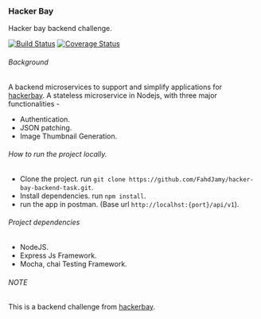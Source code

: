 ### Hacker Bay

Hacker bay backend challenge.

[![Build Status](https://travis-ci.org/FahdJamy/hacker-bay-backend-task.svg?branch=develop)](https://travis-ci.org/FahdJamy/hacker-bay-backend-task) [![Coverage Status](https://coveralls.io/repos/github/FahdJamy/hacker-bay-backend-task/badge.svg?branch=develop)](https://coveralls.io/github/FahdJamy/hacker-bay-backend-task?branch=develop)

###### Background

A backend microservices to support and simplify applications for [hackerbay](https://hackerbay.io).
A stateless microservice in Nodejs, with three major functionalities -

- Authentication.
- JSON patching.
- Image Thumbnail Generation.

###### How to run the project locally.

- Clone the project. run `git clone https://github.com/FahdJamy/hacker-bay-backend-task.git`.
- Install dependencies. run `npm install`.
- run the app in postman. (Base url `http://localhst:{port}/api/v1`).

###### Project dependencies

- NodeJS.
- Express Js Framework.
- Mocha, chai Testing Framework.

###### NOTE
This is a backend challenge from [hackerbay](https://hackerbay.io).
